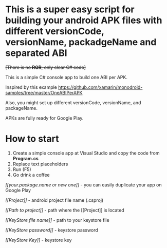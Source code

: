 # This is a super easy script for building your android APK files with different versionCode, versionName, packadgeName and separated ABI
~~[There is no **ROR**, only clear C# code]~~

This is a simple C# console app to build one ABI per APK.

Inspired by this 
example https://github.com/xamarin/monodroid-samples/tree/master/OneABIPerAPK

Also, you might set up different versionCode, versionName, and packageName.

APKs are fully ready for Google Play.

# How to start
1. Create a simple console app at Visual Studio and copy the code from **Program.cs**
2. Replace text placeholders
3. Run (F5)
4. Go drink a coffee

*[[your.package.name or new one]]* - you can easily duplicate your app on Google Play

*[[Project]]* - android project file name (.csproj)

*[[Path to project]]* - path where the [[Project]] is located

*[[KeyStore file name]]* - path to your keystore file

*[[KeyStore password]]* - keystore password

*[[KeyStore Key]]* - keystore key
